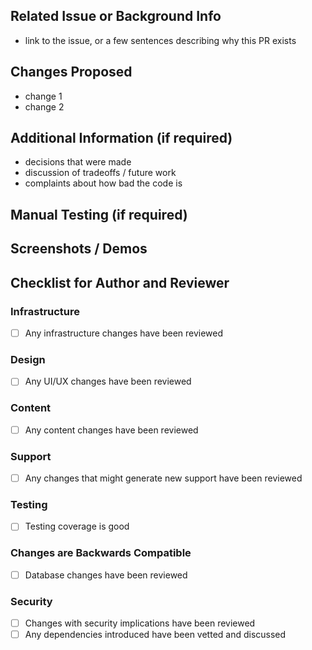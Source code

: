 ## Related Issue or Background Info

- link to the issue, or a few sentences describing why this PR exists

## Changes Proposed

- change 1
- change 2

## Additional Information (if required)

- decisions that were made
- discussion of tradeoffs / future work
- complaints about how bad the code is

## Manual Testing (if required)

## Screenshots / Demos

## Checklist for Author and Reviewer

### Infrastructure
- [ ] Any infrastructure changes have been reviewed

### Design
- [ ] Any UI/UX changes have been reviewed

### Content
- [ ] Any content changes have been reviewed

### Support
- [ ] Any changes that might generate new support have been reviewed

### Testing
- [ ] Testing coverage is good

### Changes are Backwards Compatible
- [ ] Database changes have been reviewed

### Security
- [ ] Changes with security implications have been reviewed
- [ ] Any dependencies introduced have been vetted and discussed
